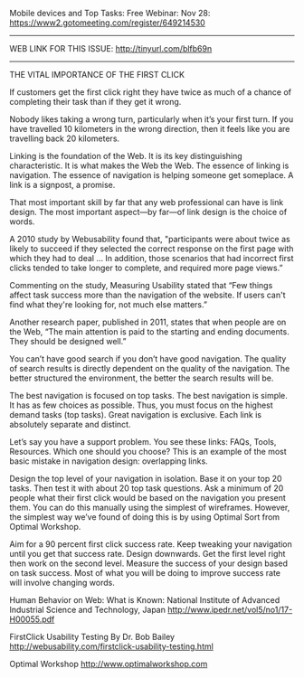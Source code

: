 
Mobile devices and Top Tasks: Free Webinar: Nov 28: 
https://www2.gotomeeting.com/register/649214530

*****************************************************************
WEB LINK FOR THIS ISSUE: http://tinyurl.com/blfb69n  
****************************************************************

THE VITAL IMPORTANCE OF THE FIRST CLICK

If customers get the first click right they have twice as much of a chance of completing their task than if they get it wrong.

Nobody likes taking a wrong turn, particularly when it’s your first turn. If you have travelled 10 kilometers in the wrong direction, then it feels like you are travelling back 20 kilometers.

Linking is the foundation of the Web. It is its key distinguishing characteristic. It is what makes the Web the Web. The essence of linking is navigation. The essence of navigation is helping someone get someplace. A link is a signpost, a promise.

That most important skill by far that any web professional can have is link design. The most important aspect—by far—of link design is the choice of words.

A 2010 study by Webusability found that, "participants were about twice as likely to succeed if they selected the correct response on the first page with which they had to deal … In addition, those scenarios that had incorrect first clicks tended to take longer to complete, and required more page views.”

Commenting on the study, Measuring Usability stated that “Few things affect task success more than the navigation of the website. If users can't find what they're looking for, not much else matters.”

Another research paper, published in 2011, states that when people are on the Web, “The main attention is paid to the starting and ending documents. They should be designed well.”

You can’t have good search if you don’t have good navigation. The quality of search results is directly dependent on the quality of the navigation. The better structured the environment, the better the search results will be.

The best navigation is focused on top tasks. The best navigation is simple. It has as few choices as possible. Thus, you must focus on the highest demand tasks (top tasks). Great navigation is exclusive. Each link is absolutely separate and distinct.

Let’s say you have a support problem. You see these links: FAQs, Tools, Resources. Which one should you choose? This is an example of the most basic mistake in navigation design: overlapping links.

Design the top level of your navigation in isolation. Base it on your top 20 tasks. Then test it with about 20 top task questions. Ask a minimum of 20 people what their first click would be based on the navigation you present them. You can do this manually using the simplest of wireframes. However, the simplest way we’ve found of doing this is by using Optimal Sort from Optimal Workshop.

Aim for a 90 percent first click success rate. Keep tweaking your navigation until you get that success rate. Design downwards. Get the first level right then work on the second level. Measure the success of your design based on task success. Most of what you will be doing to improve success rate will involve changing words.


Human Behavior on Web: What is Known: National Institute of Advanced Industrial Science and Technology, Japan
http://www.ipedr.net/vol5/no1/17-H00055.pdf

FirstClick Usability Testing By Dr. Bob Bailey
http://webusability.com/firstclick-usability-testing.html

Optimal Workshop
http://www.optimalworkshop.com